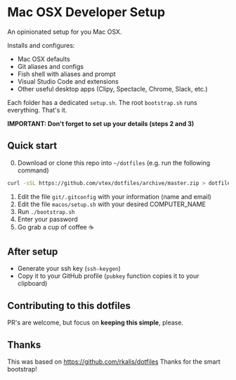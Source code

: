 # Mac OSX Developer Setup

An opinionated setup for you Mac OSX. 

Installs and configures:

- Mac OSX defaults
- Git aliases and configs
- Fish shell with aliases and prompt
- Visual Studio Code and extensions
- Other useful desktop apps (Clipy, Spectacle, Chrome, Slack, etc.)

Each folder has a dedicated `setup.sh`. 
The root `bootstrap.sh` runs everything. 
That's it.

**IMPORTANT: Don't forget to set up your details (steps 2 and 3)**

## Quick start

0. Download or clone this repo into `~/dotfiles` (e.g. run the following command)
```bash
curl -sSL https://github.com/vtex/dotfiles/archive/master.zip > dotfiles.zip && unzip dotfiles.zip && mv dotfiles-master dotfiles && rm dotfiles.zip
```

1. Edit the file `git/.gitconfig` with your information (name and email)
2. Edit the file `macos/setup.sh` with your desired COMPUTER_NAME
3. Run `./bootstrap.sh`
4. Enter your password
5. Go grab a cup of coffee :coffee:

## After setup

- Generate your ssh key (`ssh-keygen`)
- Copy it to your GitHub profile (`pubkey` function copies it to your clipboard)

## Contributing to this dotfiles

PR's are welcome, but focus on **keeping this simple**, please.

## Thanks

This was based on https://github.com/rkalis/dotfiles
Thanks for the smart bootstrap!